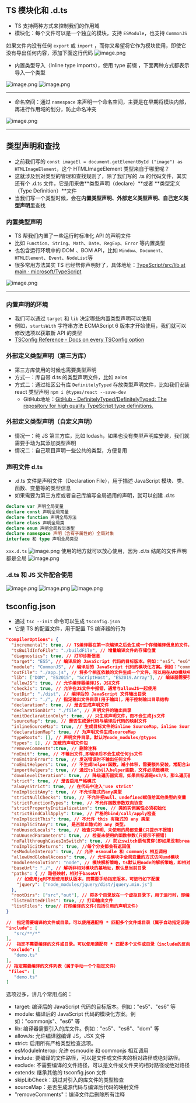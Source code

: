 ## TS 模块化和 .d.ts
- TS 支持两种方式来控制我们的作用域
- 模块化：每个文件可以是一个独立的模块，支持 `ESModule`，也支持 `CommonJS`

如果文件内没有任何 `export` 或 `import` ，而你又希望将它作为模块使用，即使它没有导出任何内容，添加下面这行代码
![image.png](https://cdn.nlark.com/yuque/0/2023/png/21596389/1678622128511-fa0fe1de-5351-4979-8a55-b276b85ae858.png#averageHue=%2339322b&clientId=u49d4a21c-c2af-4&from=paste&height=39&id=u6093d167&originHeight=78&originWidth=242&originalType=binary&ratio=2&rotation=0&showTitle=false&size=4204&status=done&style=none&taskId=uf47a96b6-930b-4b7d-bf76-f030296b528&title=&width=121)

- 内置类型导入（Inline type imports），使用 type 前缀 ，下面两种方式都表示导入一个类型

![image.png](https://cdn.nlark.com/yuque/0/2023/png/21596389/1678890366363-958166f7-b6fd-46ff-b2ba-f1aa40d16a5e.png#averageHue=%23332f2b&clientId=u9e0f34e2-811a-4&from=paste&height=29&id=u903c4c8b&originHeight=58&originWidth=1062&originalType=binary&ratio=2&rotation=0&showTitle=false&size=14816&status=done&style=none&taskId=ub73b3fab-e6df-4928-befb-3c1caa01f4c&title=&width=531)
![image.png](https://cdn.nlark.com/yuque/0/2023/png/21596389/1678890397479-58a6c5db-0f37-46d3-81e6-8d06a47af2b6.png#averageHue=%2335302b&clientId=u9e0f34e2-811a-4&from=paste&height=28&id=u7d124f3d&originHeight=56&originWidth=1160&originalType=binary&ratio=2&rotation=0&showTitle=false&size=15671&status=done&style=none&taskId=u35468b62-cb9c-46b9-879c-92bd958beba&title=&width=580)

---

- 命名空间：通过 `namespace` 来声明一个命名空间，主要是在早期将模块内部，再进行作用域的划分，防止命名冲突

![image.png](https://cdn.nlark.com/yuque/0/2023/png/21596389/1678622327227-bd7fa004-f80b-44aa-9aa1-501f2dd57fce.png#averageHue=%23332f2b&clientId=u49d4a21c-c2af-4&from=paste&height=162&id=u62e0cbce&originHeight=354&originWidth=944&originalType=binary&ratio=2&rotation=0&showTitle=false&size=41211&status=done&style=none&taskId=uecdb3a21-9776-4a83-a630-556c7a32fc6&title=&width=432)

---


## 类型声明和查找

- 之前我们写的 `const imageEl = document.getElementById ("image") as HTMLImageElement`，这个 HTMLImageElement 类型来自于哪里呢？
- 这就涉及到对类型的管理和查找规则了，除了我们写的 .ts 的代码文件，其实还有个 .d.ts 文件，它是用来做**类型声明（declare）**或者 **类型定义（Type Definition）**文件
- 当我们写一个类型时候，会在**内置类型声明、外部定义类型声明、自己定义类型声明**里查找

### 内置类型声明

- TS 帮我们内置了一些运行时标准化 API 的声明文件
- 比如 `Function`、`String`、`Math`、`Date`、`RegExp`、`Error` 等内置类型
- 也包含运行环境中的 DOM 、BOM API，比如 `Window`、`Document`、`HTMLElement`、`Event`、`NodeList`等
- 很多常用方法其实 TS  已经帮你声明好了，具体地址：[TypeScript/src/lib at main · microsoft/TypeScript](https://github.com/Microsoft/TypeScript/tree/main/src/lib)

![image.png](https://cdn.nlark.com/yuque/0/2023/png/21596389/1678807514137-653881b3-4c0c-49e9-81e0-6367cd5bb715.png#averageHue=%2338332d&clientId=u1c56c86a-1a3f-4&from=paste&height=177&id=u1d3e2e54&originHeight=354&originWidth=860&originalType=binary&ratio=2&rotation=0&showTitle=false&size=69607&status=done&style=none&taskId=ue2ba786e-e8aa-4812-b122-d5edc8d2c54&title=&width=430)

---


### 内置声明的环境

- 我们可以通过 `target` 和 `lib` 决定哪些内置类型声明可以使用
- 例如，`startsWith` 字符串方法 ECMAScript 6 版本才开始使用，我们就可以修改选项以获取新 API 的类型
- [TSConfig Reference - Docs on every TSConfig option](https://www.typescriptlang.org/tsconfig#lib)


### 外部定义类型声明（第三方库）

- 第三方库使用的时候也需要类型声明
- 方式一：库自带 d.ts 的类型声明文件，比如 axios
- 方式二：通过社区公有库 `DefinitelyTyped` 存放类型声明文件，比如我们安装 react 类型声明 `npm i @types/react --save-dev`
   - GitHub地址：[GitHub - DefinitelyTyped/DefinitelyTyped: The repository for high quality TypeScript type definitions.](https://github.com/DefinitelyTyped/DefinitelyTyped/)


### 外部定义类型声明（自定义声明）

- 情况一：纯 JS 第三方库，比如 lodash，如果也没有类型声明库安装，我们就需要手动为其添加类型声明
- 情况二：自己项目声明一些公共的类型，方便复用


### 声明文件 d.ts

- .d.ts 文件是声明文件（Declaration File），用于描述 JavaScript 模块、类、函数、变量等的类型信息
- 如果需要为第三方库或者自己库编写全局通用的声明，就可以创建 .d.ts
```typescript
declare var 声明全局变量
declare const 声明全局常量
declare function 声明全局方法
declare class 声明全局类
declare enum 声明全局枚举类型
declare namespace 声明（含有子属性的）全局对象
interface 和 type 声明全局类型
```
`xxx.d.ts`
![image.png](https://cdn.nlark.com/yuque/0/2023/png/21596389/1678721317955-3f528499-a2f1-489b-8cfe-15f69ae04574.png#averageHue=%23312e2c&clientId=u0020c49b-0494-4&from=paste&height=594&id=ucbe111f6&originHeight=1684&originWidth=1270&originalType=binary&ratio=2&rotation=0&showTitle=false&size=227370&status=done&style=none&taskId=u626b25a7-86e1-4d6a-a0a1-1f4783683b6&title=&width=448)
使用的地方就可以放心使用，因为 .d.ts 结尾的文件声明都是全局
![image.png](https://cdn.nlark.com/yuque/0/2023/png/21596389/1678721378078-96e6499f-fa99-4a12-bb88-d99bd2e6748c.png#averageHue=%232d2c2b&clientId=u0020c49b-0494-4&from=paste&height=413&id=u947e56e4&originHeight=982&originWidth=1158&originalType=binary&ratio=2&rotation=0&showTitle=false&size=96313&status=done&style=none&taskId=uf2d009e9-b1ad-45de-9110-ad3707d44b1&title=&width=487)

### .d.ts 和 JS 文件配合使用
![image.png](https://cdn.nlark.com/yuque/0/2023/png/21596389/1679216401648-af39eda3-4f6b-4566-a523-b2519270a0c5.png#averageHue=%23292929&clientId=u9813337e-af76-4&from=paste&height=271&id=u1614cabe&originHeight=962&originWidth=1884&originalType=binary&ratio=2&rotation=0&showTitle=false&size=169779&status=done&style=none&taskId=ucf68c9d3-0466-4525-9ea9-855c46db0f3&title=&width=531)
![image.png](https://cdn.nlark.com/yuque/0/2023/png/21596389/1679216432037-8387f654-0b9e-41e2-8c85-2212904e169f.png#averageHue=%232b2b2b&clientId=u9813337e-af76-4&from=paste&height=273&id=uc8af2e7a&originHeight=722&originWidth=1352&originalType=binary&ratio=2&rotation=0&showTitle=false&size=110772&status=done&style=none&taskId=ucd684603-1a46-4375-a617-b6564965257&title=&width=511)
![image.png](https://cdn.nlark.com/yuque/0/2023/png/21596389/1679216578735-0e46fd04-c9e4-48e1-9715-4f137cc97b76.png#averageHue=%23333130&clientId=u9813337e-af76-4&from=paste&height=327&id=u3fcc8ec5&originHeight=844&originWidth=1976&originalType=binary&ratio=2&rotation=0&showTitle=false&size=321746&status=done&style=none&taskId=u0412654e-b893-43ac-af31-28d58453bab&title=&width=766)

## tsconfig.json

- 通过 `tsc --init` 命令可以生成 `tsconfig.json`
- 它是 TS 的配置文件，用于配置 TS 编译器的行为
```json
"compilerOptions": {
  "incremental": true, // TS编译器在第一次编译之后会生成一个存储编译信息的文件，第二次编译会在第一次的基础上进行增量编译，可以提高编译的速度
  "tsBuildInfoFile": "./buildFile", // 增量编译文件的存储位置
  "diagnostics": true, // 打印诊断信息 
  "target": "ES5", // 编译后的 JavaScript 代码的目标版本。例如："es5"、"es6" 等
  "module": "CommonJS", // 编译后的 JavaScript 代码的模块化方案。例如："commonjs"、"es6" 等
  "outFile": "./app.js", // 将多个相互依赖的文件生成一个文件，可以用在AMD模块中，即开启时应设置"module": "AMD",
  "lib": ["DOM", "ES2015", "ScriptHost", "ES2019.Array"], // 编译器需要引入的库文件。例如："es5"、"es6"、"dom" 等
  "allowJS": true, // 允许编译器编译JS，JSX文件
  "checkJs": true, // 允许在JS文件中报错，通常与allowJS一起使用
  "outDir": "./dist", // 编译后的 JavaScript 文件输出目录
  "rootDir": "./", // 指定输出文件目录(用于输出)，用于控制输出目录结构
  "declaration": true, // 是否生成声明文件
  "declarationDir": "./file", // 声明文件的输出目录
  "emitDeclarationOnly": true, // 只生成声明文件，而不会生成js文件
  "sourceMap": true, // 是否生成源代码与编译后代码的映射文件
  "inlineSourceMap": true, // 生成目标文件的inline SourceMap，inline SourceMap会包含在生成的js文件中
  "declarationMap": true, // 为声明文件生成sourceMap
  "typeRoots": [], // 声明文件目录，默认时node_modules/@types
  "types": [], // 加载的声明文件包
  "removeComments":true, // 删除注释 
  "noEmit": true, // 不输出文件,即编译后不会生成任何js文件
  "noEmitOnError": true, // 发送错误时不输出任何文件
  "noEmitHelpers": true, // 不生成helper函数，减小体积，需要额外安装，常配合importHelpers一起使用
  "importHelpers": true, // 通过tslib引入helper函数，文件必须是模块
  "downlevelIteration": true, // 降级遍历器实现，如果目标源是es3/5，那么遍历器会有降级的实现
  "strict": true, // 是否启用严格模式
  "alwaysStrict": true, // 在代码中注入'use strict'
  "noImplicitAny": true, // 不允许隐式的any类型
  "strictNullChecks": true, // 不允许把null、undefined赋值给其他类型的变量
  "strictFunctionTypes": true, // 不允许函数参数双向协变
  "strictPropertyInitialization": true, // 类的实例属性必须初始化
  "strictBindCallApply": true, // 严格的bind/call/apply检查
  "noImplicitThis": true, // 不允许 this 有隐式的 any 类型
  "noImplicitAny": true, 是否禁止隐式的 any 类型。
  "noUnusedLocals": true, // 检查只声明、未使用的局部变量(只提示不报错)
  "noUnusedParameters": true, // 检查未使用的函数参数(只提示不报错)
  "noFallthroughCasesInSwitch": true, // 防止switch语句贯穿(即如果没有break语句后面不会执行)
  "noImplicitReturns": true, //每个分支都会有返回值
  "esModuleInterop": true, // 允许 esmoudle 和 commonjs 相互调用
  "allowUmdGlobalAccess": true, // 允许在模块中全局变量的方式访问umd模块
  "moduleResolution": "node", // 模块解析策略，ts默认用node的解析策略，即相对的方式导入
  "baseUrl": "./", // 解析非相对模块的基地址，默认是当前目录
  "paths": { // 路径映射，相对于baseUrl
    // 如使用jq时不想使用默认版本，而需要手动指定版本，可进行如下配置
    "jquery": ["node_modules/jquery/dist/jquery.min.js"]
  },
  "rootDirs": ["src","out"], // 将多个目录放在一个虚拟目录下，用于运行时，即编译后引入文件的位置可能发生变化，这也设置可以虚拟src和out在同一个目录下，不用再去改变路径也不会报错
  "listEmittedFiles": true, // 打印输出文件
  "listFiles": true// 打印编译的文件(包括引用的声明文件)
}
 
//  指定需要编译的文件或目录。可以使用通配符 * 匹配多个文件或目录（属于自动指定该路径下的所有ts相关文件）
"include": [
   "src/**/*"
],
//  指定不需要编译的文件或目录。可以使用通配符 * 匹配多个文件或目录（include的反向操作）
 "exclude": [
   "demo.ts"
],
// 指定需要编译的文件列表（属于手动一个个指定文件）
 "files": [
   "demo.ts"
]
```
选项过多，讲几个常用点的：

- target: 编译后的 JavaScript 代码的目标版本。例如："es5"、"es6" 等
- module: 编译后的 JavaScript 代码的模块化方案。例如："commonjs"、"es6" 等
- lib: 编译器需要引入的库文件。例如："es5"、"es6"、"dom" 等
- allowJs:  允许编译器编译 JS，JSX 文件
- strict: 启用所有严格类型检查选项。
- esModuleInterop: 允许 esmoudle 和 commonjs 相互调用
- include: 要编译的文件路径，可以是文件或文件夹的相对路径或绝对路径。
- exclude: 不需要编译的文件路径，可以是文件或文件夹的相对路径或绝对路径
- extends: 继承其他的 tsconfig.json 文件
- skipLibCheck：跳过对引入的库文件的类型检查
-  sourceMap：是否生成源代码与编译后代码的映射文件
- "removeComments"：编译文件后删除所有注释
